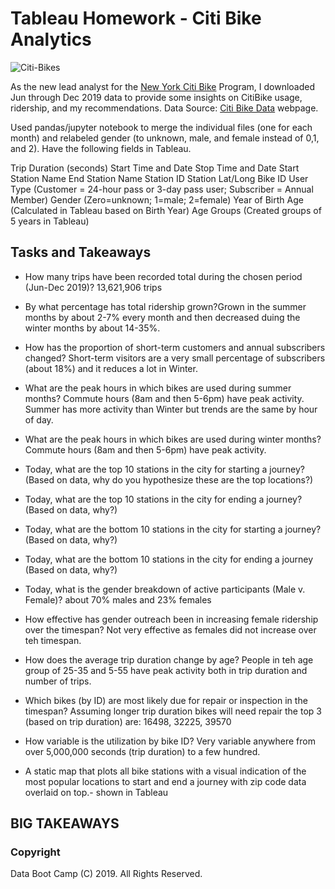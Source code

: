 # Tableau Homework - Citi Bike Analytics


![Citi-Bikes](Images/citi-bike-station-bikes.jpg)

As the new lead analyst for the [New York Citi Bike](https://en.wikipedia.org/wiki/Citi_Bike) Program, I downloaded Jun through Dec 2019 data to provide some insights on CitiBike usage, ridership, and my recommendations. 
Data Source: [Citi Bike Data](https://www.citibikenyc.com/system-data) webpage.

Used pandas/jupyter notebook to merge the individual files (one for each month) and relabeled gender (to unknown, male, and female instead of 0,1, and 2). Have the following fields in Tableau. 

Trip Duration (seconds)
Start Time and Date
Stop Time and Date
Start Station Name
End Station Name
Station ID
Station Lat/Long
Bike ID
User Type (Customer = 24-hour pass or 3-day pass user; Subscriber = Annual Member)
Gender (Zero=unknown; 1=male; 2=female)
Year of Birth
Age (Calculated in Tableau based on Birth Year)
Age Groups (Created groups of 5 years in Tableau)


## Tasks and Takeaways

* How many trips have been recorded total during the chosen period (Jun-Dec 2019)? 13,621,906 trips

* By what percentage has total ridership grown?Grown in the summer months by about 2-7% every month and then decreased duing the winter months by about 14-35%.

* How has the proportion of short-term customers and annual subscribers changed? Short-term visitors are a very small percentage of subscribers (about 18%) and it reduces a lot in Winter.

* What are the peak hours in which bikes are used during summer months? Commute hours (8am and then 5-6pm) have peak activity. Summer has more activity than Winter but trends are the same by hour of day. 

* What are the peak hours in which bikes are used during winter months? Commute hours (8am and then 5-6pm) have peak activity. 

* Today, what are the top 10 stations in the city for starting a journey? (Based on data, why do you hypothesize these are the top locations?)

* Today, what are the top 10 stations in the city for ending a journey? (Based on data, why?) 

* Today, what are the bottom 10 stations in the city for starting a journey? (Based on data, why?)

* Today, what are the bottom 10 stations in the city for ending a journey (Based on data, why?)

* Today, what is the gender breakdown of active participants (Male v. Female)? about 70% males and 23% females 

* How effective has gender outreach been in increasing female ridership over the timespan? Not very effective as females did not increase over teh timespan.

* How does the average trip duration change by age? People in teh age group of 25-35 and 5-55 have peak activity both in trip duration and number of trips.

* Which bikes (by ID) are most likely due for repair or inspection in the timespan?
Assuming longer trip duration bikes will need repair the top 3 (based on trip duration) are: 16498, 32225, 39570

* How variable is the utilization by bike ID? Very variable anywhere from over 5,000,000 seconds (trip duration) to a few hundred.

* A static map that plots all bike stations with a visual indication of the most popular locations to start and end a journey with zip code data overlaid on top.- shown in Tableau

## BIG TAKEAWAYS





### Copyright

Data Boot Camp (C) 2019. All Rights Reserved.
